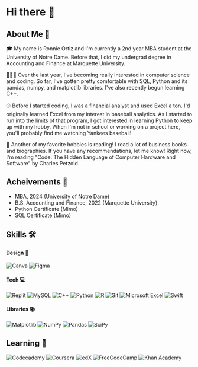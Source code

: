 # Hi there 👋

## About Me 📝
🎓 My name is Ronnie Ortiz and I'm currently a 2nd year MBA student at the University of Notre Dame. Before that, I did my undergrad degree in Accounting and Finance at Marquette University. 

🧑🏻‍💻 Over the last year, I've becoming really interested in computer science and coding. So far, I've gotten pretty comfortable with SQL, Python and its pandas, numpy, and matplotlib libraries. I've also recently begun learning C++.

⚾️ Before I started coding, I was a financial analyst and used Excel a ton. I'd originally learned Excel from my interest in baseball analytics. As I started to run into the limits of that program, I got interested in learning Python to keep up with my hobby. When I'm not in school or working on a project here, you'll probably find me watching Yankees baseball!

📕 Another of my favorite hobbies is reading! I read a lot of business books and biographies. If you have any recommendations, let me know! Right now, I'm reading "Code: The Hidden Language of Computer Hardware and Software" by Charles Petzold.

## Acheivements 🏅 
- MBA, 2024 (University of Notre Dame)
- B.S. Accounting and Finance, 2022 (Marquette University)
- Python Certificate (Mimo)
- SQL Certificate (Mimo)

## Skills 🛠 
#### Design 🎨
![Canva](https://img.shields.io/badge/Canva-%2300C4CC.svg?style=for-the-badge&logo=Canva&logoColor=white) ![Figma](https://img.shields.io/badge/figma-%23F24E1E.svg?style=for-the-badge&logo=figma&logoColor=white)


#### Tech 💻
![Replit](https://img.shields.io/badge/Replit-DD1200?style=for-the-badge&logo=Replit&logoColor=white) ![MySQL](https://img.shields.io/badge/mysql-%2300f.svg?style=for-the-badge&logo=mysql&logoColor=white) ![C++](https://img.shields.io/badge/c++-%2300599C.svg?style=for-the-badge&logo=c%2B%2B&logoColor=white) ![Python](https://img.shields.io/badge/python-3670A0?style=for-the-badge&logo=python&logoColor=ffdd54) ![R](https://img.shields.io/badge/r-%23276DC3.svg?style=for-the-badge&logo=r&logoColor=white) ![Git](https://img.shields.io/badge/git-%23F05033.svg?style=for-the-badge&logo=git&logoColor=white) ![Microsoft Excel](https://img.shields.io/badge/Microsoft_Excel-217346?style=for-the-badge&logo=microsoft-excel&logoColor=white) ![Swift](https://img.shields.io/badge/swift-F54A2A?style=for-the-badge&logo=swift&logoColor=white)

#### Libraries 📚
![Matplotlib](https://img.shields.io/badge/Matplotlib-%23ffffff.svg?style=for-the-badge&logo=Matplotlib&logoColor=black) ![NumPy](https://img.shields.io/badge/numpy-%23013243.svg?style=for-the-badge&logo=numpy&logoColor=white) ![Pandas](https://img.shields.io/badge/pandas-%23150458.svg?style=for-the-badge&logo=pandas&logoColor=white) ![SciPy](https://img.shields.io/badge/SciPy-%230C55A5.svg?style=for-the-badge&logo=scipy&logoColor=%white)

## Learning 📖 
![Codecademy](https://img.shields.io/badge/Codecademy-FFF0E5?style=for-the-badge&logo=codecademy&logoColor=1F243A) ![Coursera](https://img.shields.io/badge/Coursera-%230056D2.svg?style=for-the-badge&logo=Coursera&logoColor=white) ![edX](https://img.shields.io/badge/edX-%2302262B.svg?style=for-the-badge&logo=edX&logoColor=white) ![FreeCodeCamp](https://img.shields.io/badge/Freecodecamp-%23123.svg?&style=for-the-badge&logo=freecodecamp&logoColor=green) ![Khan Academy](https://img.shields.io/badge/KhanAcademy-%2314BF96.svg?style=for-the-badge&logo=KhanAcademy&logoColor=white)
<!--
**ronniejortiz/ronniejortiz** is a ✨ _special_ ✨ repository because its `README.md` (this file) appears on your GitHub profile.

Here are some ideas to get you started:

- 🔭 I’m currently working on ...
- 🌱 I’m currently learning ...
- 👯 I’m looking to collaborate on ...
- 🤔 I’m looking for help with ...
- 💬 Ask me about ...
- 📫 How to reach me: ...
- 😄 Pronouns: ...
- ⚡ Fun fact: ...
-->
